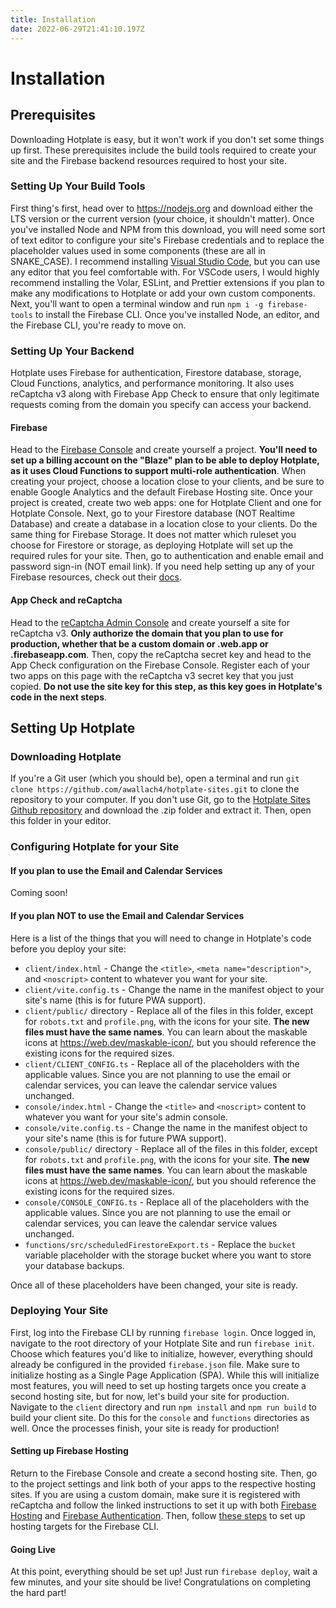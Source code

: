 ```yaml
---
title: Installation
date: 2022-06-29T21:41:10.197Z
---
```

# Installation

## Prerequisites

Downloading Hotplate is easy, but it won't work if you don't set some things up first.  These prerequisites include the build tools required to create your site and the Firebase backend resources required to host your site.

### Setting Up Your Build Tools

First thing's first, head over to <https://nodejs.org> and download either the LTS version or the current version (your choice, it shouldn't matter).  Once you've installed Node and NPM from this download, you will need some sort of text editor to configure your site's Firebase credentials and to replace the placeholder values used in some components (these are all in SNAKE_CASE).  I recommend installing [Visual Studio Code](https://code.visualstudio.com/), but you can use any editor that you feel comfortable with.  For VSCode users, I would highly recommend installing the Volar, ESLint, and Prettier extensions if you plan to make any modifications to Hotplate or add your own custom components.  Next, you'll want to open a terminal window and run `npm i -g firebase-tools` to install the Firebase CLI.  Once you've installed Node, an editor, and the Firebase CLI, you're ready to move on.

### Setting Up Your Backend

Hotplate uses Firebase for authentication, Firestore database, storage, Cloud Functions, analytics, and performance monitoring.  It also uses reCaptcha v3 along with Firebase App Check to ensure that only legitimate requests coming from the domain you specify can access your backend.

#### Firebase

Head to the [Firebase Console](https://console.firebase.google.com) and create yourself a project.  **You'll need to set up a billing account on the "Blaze" plan to be able to deploy Hotplate, as it uses Cloud Functions to support multi-role authentication**.  When creating your project, choose a location close to your clients, and be sure to enable Google Analytics and the default Firebase Hosting site.  Once your project is created, create two web apps: one for Hotplate Client and one for Hotplate Console.  Next, go to your Firestore database (NOT Realtime Database) and create a database in a location close to your clients.  Do the same thing for Firebase Storage.  It does not matter which ruleset you choose for Firestore or storage, as deploying Hotplate will set up the required rules for your site.  Then, go to authentication and enable email and password sign-in (NOT email link).  If you need help setting up any of your Firebase resources, check out their [docs](https://firebase.google.com/docs).

#### App Check and reCaptcha

Head to the [reCaptcha Admin Console](https://google.com/recaptcha/admin) and create yourself a site for reCaptcha v3.  **Only authorize the domain that you plan to use for production, whether that be a custom domain or <firebase-project-id>.web.app or <firebase-project-id>.firebaseapp.com**.  Then, copy the reCaptcha secret key and head to the App Check configuration on the Firebase Console.  Register each of your two apps on this page with the reCaptcha v3 secret key that you just copied.  **Do not use the site key for this step, as this key goes in Hotplate's code in the next steps**.

## Setting Up Hotplate

### Downloading Hotplate

If you're a Git user (which you should be), open a terminal and run `git clone https://github.com/awallach4/hotplate-sites.git` to clone the repository to your computer.  If you don't use Git, go to the [Hotplate Sites Github repository](https://github.com/awallach4/hotplate-sites) and download the .zip folder and extract it.  Then, open this folder in your editor.

### Configuring Hotplate for your Site

#### If you plan to use the Email and Calendar Services

Coming soon!

#### If you plan NOT to use the Email and Calendar Services

Here is a list of the things that you will need to change in Hotplate's code before you deploy your site:

* `client/index.html` - Change the `<title>`, `<meta name="description">`, and `<noscript>` content to whatever you want for your site.
* `client/vite.config.ts` - Change the name in the manifest object to your site's name (this is for future PWA support).
* `client/public/` directory - Replace all of the files in this folder, except for `robots.txt` and `profile.png`, with the icons for your site.  **The new files must have the same names**.  You can learn about the maskable icons at <https://web.dev/maskable-icon/>, but you should reference the existing icons for the required sizes.
* `client/CLIENT_CONFIG.ts` - Replace all of the placeholders with the applicable values.  Since you are not planning to use the email or calendar services, you can leave the calendar service values unchanged.
* `console/index.html` - Change the `<title>` and `<noscript>` content to whatever you want for your site's admin console.
* `console/vite.config.ts` - Change the name in the manifest object to your site's name (this is for future PWA support).
* `console/public/` directory - Replace all of the files in this folder, except for `robots.txt` and `profile.png`, with the icons for your site.  **The new files must have the same names**.  You can learn about the maskable icons at <https://web.dev/maskable-icon/>, but you should reference the existing icons for the required sizes.
* `console/CONSOLE_CONFIG.ts` - Replace all of the placeholders with the applicable values.  Since you are not planning to use the email or calendar services, you can leave the calendar service values unchanged.
* `functions/src/scheduledFirestoreExport.ts` - Replace the `bucket` variable placeholder with the storage bucket where you want to store your database backups.

Once all of these placeholders have been changed, your site is ready.

### Deploying Your Site

First, log into the Firebase CLI by running `firebase login`.  Once logged in, navigate to the root directory of your Hotplate Site and run `firebase init`.  Choose which features you'd like to initialize, however, everything should already be configured in the provided `firebase.json` file.  Make sure to initialize hosting as a Single Page Application (SPA).  While this will initialize most features, you will need to set up hosting targets once you create a second hosting site, but for now, let's build your site for production.  Navigate to the `client` directory and run `npm install` and `npm run build` to build your client site.  Do this for the `console` and `functions` directories as well.  Once the processes finish, your site is ready for production!

#### Setting up Firebase Hosting

Return to the Firebase Console and create a second hosting site.  Then, go to the project settings and link both of your apps to the respective hosting sites.  If you are using a custom domain, make sure it is registered with reCaptcha and follow the linked instructions to set it up with both [Firebase Hosting](https://firebase.google.com/docs/hosting/custom-domain?hl=en&authuser=0) and [Firebase Authentication](https://firebase.google.com/docs/auth/email-custom-domain?hl=en&authuser=0).  Then, follow [these steps](https://firebase.google.com/docs/hosting/multisites?hl=en&authuser=0#set_up_deploy_targets) to set up hosting targets for the Firebase CLI.

#### Going Live

At this point, everything should be set up!  Just run `firebase deploy`, wait a few minutes, and your site should be live!  Congratulations on completing the hard part!
